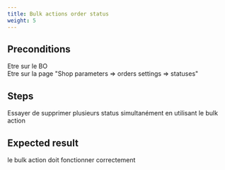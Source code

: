 ```yaml
---
title: Bulk actions order status
weight: 5
---
```


## Preconditions

Etre sur le BO\
Etre sur la page "Shop parameters => orders settings => statuses"
## Steps

Essayer de supprimer plusieurs status simultanément en utilisant le bulk action

## Expected result

le bulk action doit fonctionner correctement

